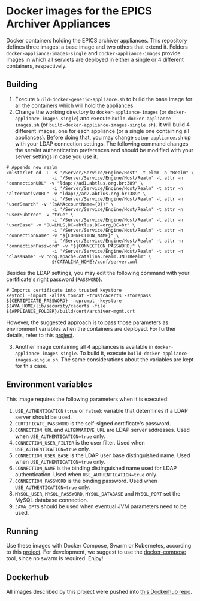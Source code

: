 # Docker images for the EPICS Archiver Appliances

Docker containers holding the EPICS archiver appliances. This repository defines three images: a base image and two others that extend it. Folders `docker-appliance-images-single` and `docker-appliance-images` provide images in which all servlets are deployed in either a single or 4 different containers, respectively.

## Building

1) Execute `build-docker-generic-appliance.sh` to build the base image for all the containers which will hold the appliances.
2) Change the working directory to `docker-appliance-images` (or `docker-appliance-images-single`) and execute `build-docker-appliance-images.sh` (or `build-docker-appliance-images-single.sh`). It will build 4 different images, one for each appliance (or a single one containing all appliances). Before doing that, you may change `setup-appliance.sh` up with your LDAP connection settings. The following command changes the servlet authentication preferences and should be modified with your server settings in case you use it.

```
# Appends new realm
xmlstarlet ed -L -s '/Server/Service/Engine/Host' -t elem -n "Realm" \
                 -i '/Server/Service/Engine/Host/Realm' -t attr -n "connectionURL" -v "ldap://ad1.abtlus.org.br:389" \
                 -i '/Server/Service/Engine/Host/Realm' -t attr -n "alternativeURL" -v "ldap://ad2.abtlus.org.br:389" \
                 -i '/Server/Service/Engine/Host/Realm' -t attr -n "userSearch" -v "(sAMAccountName={0})" \
                 -i '/Server/Service/Engine/Host/Realm' -t attr -n "userSubtree" -v "true" \
                 -i '/Server/Service/Engine/Host/Realm' -t attr -n "userBase" -v "OU=LNLS,DC=abtlus,DC=org,DC=br" \
                 -i '/Server/Service/Engine/Host/Realm' -t attr -n "connectionName" -v "${CONNECTION_NAME}" \
                 -i '/Server/Service/Engine/Host/Realm' -t attr -n "connectionPassword" -v "${CONNECTION_PASSWORD}" \
                 -i '/Server/Service/Engine/Host/Realm' -t attr -n "className" -v "org.apache.catalina.realm.JNDIRealm" \
                 ${CATALINA_HOME}/conf/server.xml

```
Besides the LDAP settings, you may edit the following command with your certificate's right password (`PASSWORD`).

```
# Imports certificate into trusted keystore
keytool -import -alias tomcat -trustcacerts -storepass ${CERTIFICATE_PASSWORD} -noprompt -keystore $JAVA_HOME/lib/security/cacerts -file ${APPLIANCE_FOLDER}/build/cert/archiver-mgmt.crt
```
However, the suggested approach is to pass those parameters as environment variables when the containers are deployed. For further details, refer to this [project](https://github.com/lnls-sirius/docker-epics-archiver-composed).

3) Another image containing all 4 appliances is available in `docker-appliance-images-single`. To build it, execute `build-docker-appliance-images-single.sh`. The same considerations about the variables are kept for this case.

## Environment variables

This image requires the following parameters when it is executed:

1) `USE_AUTHENTICATION` (`true` or `false`): variable that determines if a LDAP server should be used.
2) `CERTIFICATE_PASSWORD` is the self-signed certificate's password. 
3) `CONNECTION_URL` and `ALTERNATIVE_URL` are LDAP server addresses. Used when `USE_AUTHENTICATION=true` only.
4) `CONNECTION_USER_FILTER` is the user filter. Used when `USE_AUTHENTICATION=true` only.
5) `CONNECTION_USER_BASE` is the LDAP user base distinguished name. Used when `USE_AUTHENTICATION=true` only.
6) `CONNECTION_NAME` is the binding distinguished name used for LDAP authentication. Used when `USE_AUTHENTICATION=true` only.
7) `CONNECTION_PASSWORD` is the binding password. Used when `USE_AUTHENTICATION=true` only.
8) `MYSQL_USER`, `MYSQL_PASSWORD`, `MYSQL_DATABASE` and `MYSQL_PORT` set the MySQL database connection.
9) `JAVA_OPTS` should be used when eventual JVM parameters need to be used.

## Running

Use these images with Docker Compose, Swarm or Kubernetes, according to this [project](https://github.com/lnls-sirius/docker-epics-archiver-composed). For development, we suggest to use the [docker-compose](https://docs.docker.com/compose/) tool, since no swarm is required. Enjoy!

## Dockerhub

All images described by this project were pushed into [this Dockerhub repo](https://hub.docker.com/u/lnlscon/).

